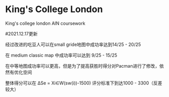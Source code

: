 # King's College London 
 King's college london AIN coursework

#2021.12.17更新

 经过改进的吃豆人可以在small gride地图中成功率达到14/25 - 20/25
 
 在 medium classic map 中成功率可以达到 9/25 - 15/25
 
 在中等地图成功率可以更高，但是为了提高获胜时得分对Pacman进行了修改，依然有优化空间
 
 整体得分可以在 ∆Se = Xi∈W(sw(i))-1500) 评分标准下到达1000 - 3300（反差较大）
 
